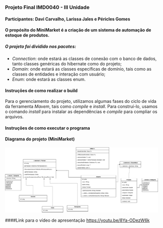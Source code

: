 ### Projeto Final IMD0040 - III Unidade
#### Participantes: Davi Carvalho, Larissa Jales e Péricles Gomes
#### O propósito do MiniMarket é a criação de um sistema de automação de estoque de produtos. 
##### O projeto foi dividido nos pacotes: 
- *Connection*: onde estará as classes de conexão com o banco de dados, tanto classes genéricas do hibernate como do projeto;  
- *Domain*: onde estará as classes específicas de domínio, tais como as classes de entidades e interação com usuário; 
- *Enum*: onde estará as classes enum. 

#### Instruções de como realizar o build 
Para o gerenciamento do projeto, utilizamos algumas fases do ciclo de vida da ferramenta *Mavem*, tais como *compile* e *install*. 
Para construí-lo, usamos o comando *install* para instalar as dependências e *compile* para compliar os arquivos. 

#### Instruções de como executar o programa


#### Diagrama do projeto (MiniMarket) 
![diagrama-do-projeto](https://github.com/periclesgdc/lp2-projeto-final/blob/main/diagrama.png)

####Link para o vídeo de apresentação
https://youtu.be/8Ya-ODezW6k
